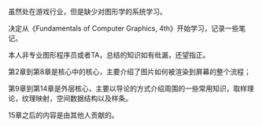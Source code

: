 虽然处在游戏行业，但是缺少对图形学的系统学习。

决定从《Fundamentals of Computer Graphics, 4th》开始学习，记录一些笔记。

本人非专业图形程序员或者TA，总结的知识如有纰漏，还望指正。



第2章到第8章是核心中的核心，主要介绍了图片如何被渲染到屏幕的整个流程；

第9章到第14章是外层核心，主要以导论的方式介绍周围的一些常用知识，取样理论，纹理映射，空间数据结构以及样条。

15章之后的内容是由其他人贡献的。

